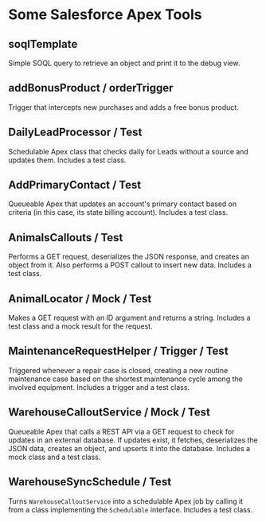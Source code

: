 # Some Salesforce Apex Tools

## soqlTemplate
Simple SOQL query to retrieve an object and print it to the debug view.

## addBonusProduct / orderTrigger
Trigger that intercepts new purchases and adds a free bonus product.

## DailyLeadProcessor / Test
Schedulable Apex class that checks daily for Leads without a source and updates them. Includes a test class.

## AddPrimaryContact / Test
Queueable Apex that updates an account's primary contact based on criteria (in this case, its state billing account). Includes a test class.

## AnimalsCallouts / Test
Performs a GET request, deserializes the JSON response, and creates an object from it. Also performs a POST callout to insert new data. Includes a test class.

## AnimalLocator / Mock / Test
Makes a GET request with an ID argument and returns a string. Includes a test class and a mock result for the request.

## MaintenanceRequestHelper / Trigger / Test
Triggered whenever a repair case is closed, creating a new routine maintenance case based on the shortest maintenance cycle among the involved equipment. Includes a trigger and a test class.

## WarehouseCalloutService / Mock / Test
Queueable Apex that calls a REST API via a GET request to check for updates in an external database. If updates exist, it fetches, deserializes the JSON data, creates an object, and upserts it into the database. Includes a mock class and a test class.

## WarehouseSyncSchedule / Test
Turns `WarehouseCalloutService` into a schedulable Apex job by calling it from a class implementing the `Schedulable` interface. Includes a test class.

